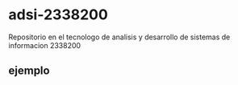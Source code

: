 # adsi-2338200
Repositorio en el tecnologo de analisis y desarrollo de sistemas de informacion 2338200
## ejemplo
